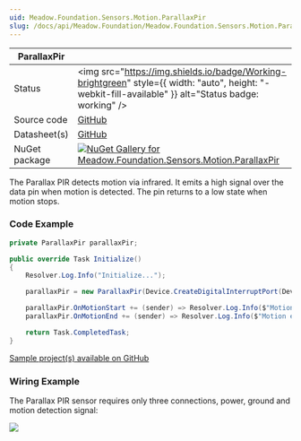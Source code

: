 ```yaml
---
uid: Meadow.Foundation.Sensors.Motion.ParallaxPir
slug: /docs/api/Meadow.Foundation/Meadow.Foundation.Sensors.Motion.ParallaxPir
---
```


| ParallaxPir | |
|--------|--------|
| Status | <img src="https://img.shields.io/badge/Working-brightgreen" style={{ width: "auto", height: "-webkit-fill-available" }} alt="Status badge: working" /> |
| Source code | [GitHub](https://github.com/WildernessLabs/Meadow.Foundation/tree/main/Source/Meadow.Foundation.Peripherals/Sensors.Motion.ParallaxPir) |
| Datasheet(s) | [GitHub](https://github.com/WildernessLabs/Meadow.Foundation/tree/main/Source/Meadow.Foundation.Peripherals/Sensors.Motion.ParallaxPir/Datasheet) |
| NuGet package | <a href="https://www.nuget.org/packages/Meadow.Foundation.Sensors.Motion.ParallaxPir/" target="_blank"><img src="https://img.shields.io/nuget/v/Meadow.Foundation.Sensors.Motion.ParallaxPir.svg?label=Meadow.Foundation.Sensors.Motion.ParallaxPir" alt="NuGet Gallery for Meadow.Foundation.Sensors.Motion.ParallaxPir" /></a> |

The Parallax PIR detects motion via infrared. It emits a high signal over the data pin when motion is detected. The pin returns to a low state when motion stops.

### Code Example

```csharp
private ParallaxPir parallaxPir;

public override Task Initialize()
{
    Resolver.Log.Info("Initialize...");

    parallaxPir = new ParallaxPir(Device.CreateDigitalInterruptPort(Device.Pins.D05, InterruptMode.EdgeBoth, ResistorMode.Disabled));

    parallaxPir.OnMotionStart += (sender) => Resolver.Log.Info($"Motion start  {DateTime.Now}");
    parallaxPir.OnMotionEnd += (sender) => Resolver.Log.Info($"Motion end  {DateTime.Now}");

    return Task.CompletedTask;
}

```

[Sample project(s) available on GitHub](https://github.com/WildernessLabs/Meadow.Foundation/tree/main/Source/Meadow.Foundation.Peripherals/Sensors.Motion.ParallaxPir/Samples/ParallaxPir_Sample)

### Wiring Example

The Parallax PIR sensor requires only three connections, power, ground and motion detection signal:

<img src="/API_Assets/Meadow.Foundation.Sensors.Motion.ParallaxPir/ParallaxPIR_Fritzing.svg" />
